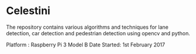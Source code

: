 # Celestini

The repository contains various algorithms and techniques for lane detection, car detection and pedestrian detection using opencv and python.

Platform : Raspberry Pi 3 Model B
Date Started: 1st February 2017

